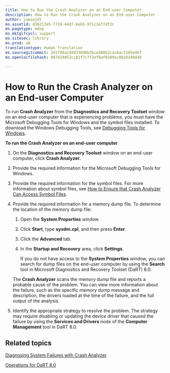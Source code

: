 ```yaml
---
title: How to Run the Crash Analyzer on an End-user Computer
description: How to Run the Crash Analyzer on an End-user Computer
author: jamiejdt
ms.assetid: d36213e5-7719-44d7-be65-971c3ef7df2c
ms.pagetype: mdop
ms.mktglfcycl: support
ms.sitesec: library
ms.prod: w8
translationtype: Human Translation
ms.sourcegitcommit: 2d1f98a24d9330d6b3bce488b2cac6ac11b5e4bf
ms.openlocfilehash: 097429852cc81f7c7f2ef0af0209ec8828340d40

---
```



# How to Run the Crash Analyzer on an End-user Computer


To run **Crash Analyzer** from the **Diagnostics and Recovery Toolset** window on an end-user computer that is experiencing problems, you must have the Microsoft Debugging Tools for Windows and the symbol files installed. To download the Windows Debugging Tools, see [Debugging Tools for Windows](http://go.microsoft.com/fwlink/?LinkId=266248).

**To run the Crash Analyzer on an end-user computer**

1.  On the **Diagnostics and Recovery Toolset** window on an end-user computer, click **Crash Analyzer**.

2.  Provide the required information for the Microsoft Debugging Tools for Windows.

3.  Provide the required information for the symbol files. For more information about symbol files, see [How to Ensure that Crash Analyzer Can Access Symbol Files](how-to-ensure-that-crash-analyzer-can-access-symbol-files.md).

4.  Provide the required information for a memory dump file. To determine the location of the memory dump file:

    1.  Open the **System Properties** window.

    2.  Click **Start**, type **sysdm.cpl**, and then press **Enter**.

    3.  Click the **Advanced** tab.

    4.  In the **Startup and Recovery** area, click **Settings**.

        If you do not have access to the **System Properties** window, you can search for dump files on the end-user computer by using the **Search** tool in Microsoft Diagnostics and Recovery Toolset (DaRT) 8.0.

    The **Crash Analyzer** scans the memory dump file and reports a probable cause of the problem. You can view more information about the failure, such as the specific memory dump message and description, the drivers loaded at the time of the failure, and the full output of the analysis.

5.  Identify the appropriate strategy to resolve the problem. The strategy may require disabling or updating the device driver that caused the failure by using the **Services and Drivers** node of the **Computer Management** tool in DaRT 8.0.

## Related topics


[Diagnosing System Failures with Crash Analyzer](diagnosing-system-failures-with-crash-analyzer--dart-8.md)

[Operations for DaRT 8.0](operations-for-dart-80-dart-8.md)

 

 








<!--HONumber=Jun16_HO4-->


